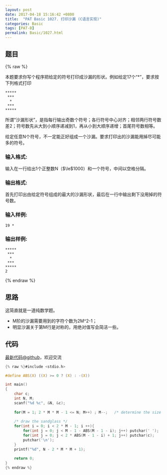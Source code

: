 ```yaml
---
layout: post
date: 2017-04-18 15:16:42 +0800
title:  "PAT Basic 1027. 打印沙漏 (C语言实现)"
categories: Basic
tags: [PAT-B]
permalink: Basic/1027.html
---
```


## 题目

{% raw %}<div class="ques-view"><p>本题要求你写个程序把给定的符号打印成沙漏的形状。例如给定17个“*”，要求按下列格式打印</p>
<pre><code>*****
 ***
  *
 ***
*****
</code></pre><p>所谓“沙漏形状”，是指每行输出奇数个符号；各行符号中心对齐；相邻两行符号数差2；符号数先从大到小顺序递减到1，再从小到大顺序递增；首尾符号数相等。</p>
<p>给定任意N个符号，不一定能正好组成一个沙漏。要求打印出的沙漏能用掉尽可能多的符号。</p>
<h3 id="-">输入格式:</h3>
<p>输入在一行给出1个正整数N（<span>$\le$</span>1000）和一个符号，中间以空格分隔。</p>
<h3 id="-">输出格式:</h3>
<p>首先打印出由给定符号组成的最大的沙漏形状，最后在一行中输出剩下没用掉的符号数。</p>
<h3 id="-">输入样例:</h3>
<pre><code class="lang-in">19 *
</code></pre>
<h3 id="-">输出样例:</h3>
<pre><code class="lang-out">*****
 ***
  *
 ***
*****
2
</code></pre>
</div>{% endraw %}

## 思路

这简直就是一道纯数学题。

- M阶的沙漏需要用到的字符个数为2M^2-1；
- 明显沙漏关于第M行是对称的，用绝对值写会简洁一些。

## 代码

[最新代码@github](https://github.com/OliverLew/PAT/blob/master/PATBasic/1027.c)，欢迎交流
```c
{% raw %}#include <stdio.h>

#define ABS(X) ((X) >= 0 ? (X) : -(X))

int main()
{
    char c;
    int N, M;
    scanf("%d %c", &N, &c);
    
    for(M = 1; 2 * M * M - 1 <= N; M++) ; M--;   /* determine the size */
    
    /* draw the sandglass */
    for(int i = 0; i < 2 * M - 1; i ++){
        for(int j = 0; j < M - 1 - ABS(M - 1 - i); j++) putchar(' ');
        for(int j = 0; j < 2 * ABS(M - 1 - i) + 1; j++) putchar(c);
        putchar('\n');
    }
    printf("%d", N - 2 * M * M + 1);
    
    return 0;
}
{% endraw %}
```